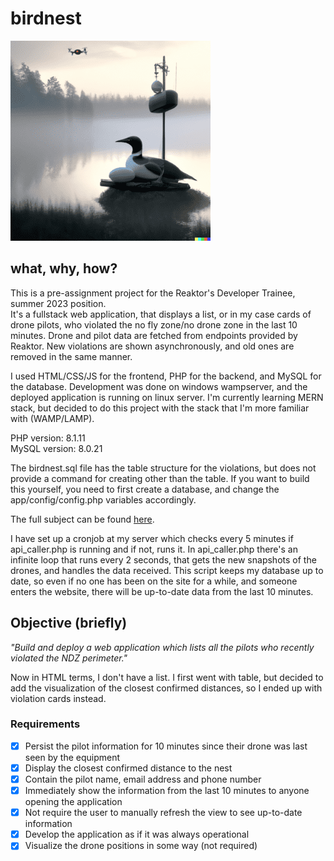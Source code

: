 # birdnest

<img src="img/birdnest02.png" alt="birdnest img by dalle-2">

## what, why, how?

This is a pre-assignment project for the Reaktor's Developer Trainee, summer 2023 position.<br>
It's a fullstack web application, that displays a list, or in my case cards of drone pilots, who violated the no fly zone/no drone zone in the last 10 minutes. Drone and pilot data are fetched from endpoints provided by Reaktor. New violations are shown asynchronously, and old ones are removed in the same manner.<br>

I used HTML/CSS/JS for the frontend, PHP for the backend, and MySQL for the database. Development was done on windows wampserver, and the deployed application is running on linux server. I'm currently learning MERN stack, but decided to do this project with the stack that I'm more familiar with (WAMP/LAMP).<br>

PHP version: 8.1.11<br>
MySQL version: 8.0.21<br>

The birdnest.sql file has the table structure for the violations, but does not provide a command for creating other than the table. If you want to build this yourself, you need to first create a database, and change the app/config/config.php variables accordingly.<br>

The full subject can be found <a href="https://assignments.reaktor.com/birdnest/" target="_blank">here</a>.

I have set up a cronjob at my server which checks every 5 minutes if api_caller.php is running and if not, runs it. In api_caller.php there's an infinite loop that runs every 2 seconds, that gets the new snapshots of the drones, and handles the data received. This script keeps my database up to date, so even if no one has been on the site for a while, and someone enters the website, there will be up-to-date data from the last 10 minutes.

## Objective (briefly)

_"Build and deploy a web application which lists all the pilots who recently violated the NDZ perimeter."_

Now in HTML terms, I don't have a list. I first went with table, but decided to add the visualization of the
closest confirmed distances, so I ended up with violation cards instead.

### Requirements

-   [x] Persist the pilot information for 10 minutes since their drone was last seen by the equipment
-   [x] Display the closest confirmed distance to the nest
-   [x] Contain the pilot name, email address and phone number
-   [x] Immediately show the information from the last 10 minutes to anyone opening the application
-   [x] Not require the user to manually refresh the view to see up-to-date information
-   [x] Develop the application as if it was always operational
-   [x] Visualize the drone positions in some way (not required)
